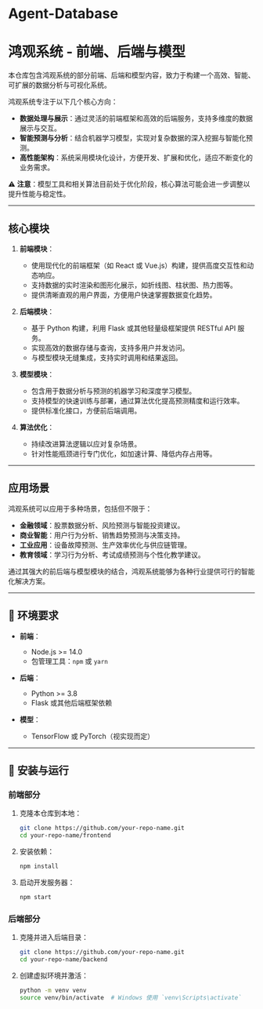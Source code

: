 # Agent-Database

# 鸿观系统 - 前端、后端与模型

本仓库包含鸿观系统的部分前端、后端和模型内容，致力于构建一个高效、智能、可扩展的数据分析与可视化系统。

鸿观系统专注于以下几个核心方向：

- **数据处理与展示**：通过灵活的前端框架和高效的后端服务，支持多维度的数据展示与交互。
- **智能预测与分析**：结合机器学习模型，实现对复杂数据的深入挖掘与智能化预测。
- **高性能架构**：系统采用模块化设计，方便开发、扩展和优化，适应不断变化的业务需求。

⚠ **注意**：模型工具和相关算法目前处于优化阶段，核心算法可能会进一步调整以提升性能与稳定性。

---

## 核心模块

1. **前端模块**：
   - 使用现代化的前端框架（如 React 或 Vue.js）构建，提供高度交互性和动态响应。
   - 支持数据的实时渲染和图形化展示，如折线图、柱状图、热力图等。
   - 提供清晰直观的用户界面，方便用户快速掌握数据变化趋势。

2. **后端模块**：
   - 基于 Python 构建，利用 Flask 或其他轻量级框架提供 RESTful API 服务。
   - 实现高效的数据存储与查询，支持多用户并发访问。
   - 与模型模块无缝集成，支持实时调用和结果返回。

3. **模型模块**：
   - 包含用于数据分析与预测的机器学习和深度学习模型。
   - 支持模型的快速训练与部署，通过算法优化提高预测精度和运行效率。
   - 提供标准化接口，方便前后端调用。

4. **算法优化**：
   - 持续改进算法逻辑以应对复杂场景。
   - 针对性能瓶颈进行专门优化，如加速计算、降低内存占用等。

---

## 应用场景

鸿观系统可以应用于多种场景，包括但不限于：

- **金融领域**：股票数据分析、风险预测与智能投资建议。
- **商业智能**：用户行为分析、销售趋势预测与决策支持。
- **工业应用**：设备故障预测、生产效率优化与供应链管理。
- **教育领域**：学习行为分析、考试成绩预测与个性化教学建议。

通过其强大的前后端与模型模块的结合，鸿观系统能够为各种行业提供可行的智能化解决方案。


---

## 🔧 环境要求

- **前端**：
  - Node.js >= 14.0
  - 包管理工具：`npm` 或 `yarn`

- **后端**：
  - Python >= 3.8
  - Flask 或其他后端框架依赖

- **模型**：
  - TensorFlow 或 PyTorch（视实现而定）

---

## 🚀 安装与运行

### 前端部分

1. 克隆本仓库到本地：
   ```bash
   git clone https://github.com/your-repo-name.git
   cd your-repo-name/frontend


2. 安装依赖：
   ```bash
   npm install


3. 启动开发服务器：
   ```bash
   npm start

### 后端部分

1. 克隆并进入后端目录：
   ```bash
   git clone https://github.com/your-repo-name.git
   cd your-repo-name/backend
   
2. 创建虚拟环境并激活：
   ```bash
   python -m venv venv
   source venv/bin/activate  # Windows 使用 `venv\Scripts\activate`



